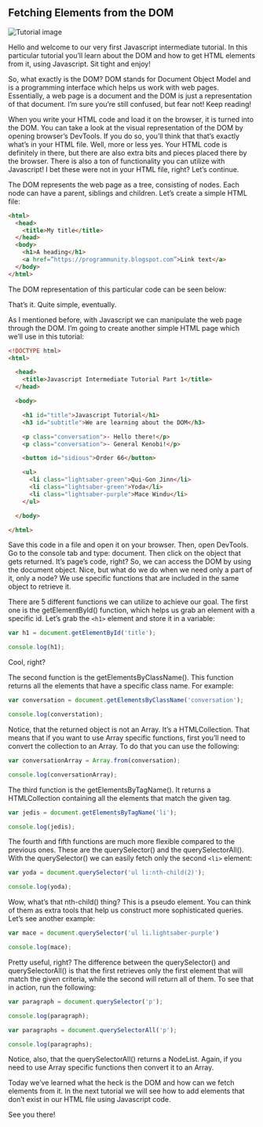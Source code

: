 ## Fetching Elements from the DOM

![Tutorial image](https://2.bp.blogspot.com/-u9lyY7YpnuA/W22SOanRZBI/AAAAAAAABDE/noPEyp_pZHcRMv-XSs3owU3RneGImRnzwCLcBGAs/s1600/Javascript-Intermediate-1.png)

Hello and welcome to our very first Javascript intermediate tutorial. In this particular tutorial you’ll learn about the DOM and how to get HTML elements from it, using Javascript. Sit tight and enjoy! 

So, what exactly is the DOM? DOM stands for Document Object Model and is a programming interface which helps us work with web pages. Essentially, a web page is a document and the DOM is just a representation of that document. I’m sure you’re still confused, but fear not! Keep reading! 

When you write your HTML code and load it on the browser, it is turned into the DOM. You can take a look at the visual representation of the DOM by opening browser’s DevTools. If you do so, you’ll think that that’s exactly what’s in your HTML file. Well, more or less yes. Your HTML code is definitely in there, but there are also extra bits and pieces placed there by the browser. There is also a ton of functionality you can utilize with Javascript! I bet these were not in your HTML file, right? Let’s continue. 

The DOM represents the web page as a tree, consisting of nodes. Each node can have a parent, siblings and children. Let’s create a simple HTML file:

```html
<html>
  <head>
    <title>My title</title>
  </head>
  <body>
    <h1>A heading</h1>
    <a href=”https://programmunity.blogspot.com”>Link text</a>
  </body>
</html>
```

The DOM representation of this particular code can be seen below: 

That’s it. Quite simple, eventually. 

As I mentioned before, with Javascript we can manipulate the web page through the DOM. I’m going to create another simple HTML page which we’ll use in this tutorial:

```html
<!DOCTYPE html>
<html>

  <head>
    <title>Javascript Intermediate Tutorial Part 1</title>
  </head>

  <body>

    <h1 id="title">Javascript Tutorial</h1>
    <h3 id="subtitle">We are learning about the DOM</h3>

    <p class="conversation">- Hello there!</p>
    <p class="conversation">- General Kenobi!</p>

    <button id="sidious">Order 66</button>

    <ul>
      <li class="lightsaber-green">Qui-Gon Jinn</li>
      <li class="lightsaber-green">Yoda</li>
      <li class="lightsaber-purple">Mace Windu</li>
    </ul>

  </body>

</html>
```
Save this code in a file and open it on your browser. Then, open DevTools. Go to the console tab and type: document. Then click on the object that gets returned. It’s page’s code, right? So, we can access the DOM by using the document object. Nice, but what do we do when we need only a part of it, only a node? We use specific functions that are included in the same object to retrieve it. 

There are 5 different functions we can utilize to achieve our goal. The first one is the getElementById() function, which helps us grab an element with a specific id. Let’s grab the `<h1>` element and store it in a variable:

```javascript
var h1 = document.getElementById('title');

console.log(h1);
```

Cool, right? 

The second function is the getElementsByClassName(). This function returns all the elements that have a specific class name. For example:

```javascript
var conversation = document.getElementsByClassName('conversation');

console.log(converstation);
```

Notice, that the returned object is not an Array. It’s a HTMLCollection. That means that if you want to use Array specific functions, first you’ll need to convert the collection to an Array. To do that you can use the following:

```javascript
var conversationArray = Array.from(conversation);

console.log(conversationArray);
```

The third function is the getElementsByTagName(). It returns a HTMLCollection containing all the elements that match the given tag.

```javascript
var jedis = document.getElementsByTagName('li');

console.log(jedis);
```

The fourth and fifth functions are much more flexible compared to the previous ones. These are the querySelector() and the querySelectorAll(). With the querySelector() we can easily fetch only the second `<li>` element:

```javascript
var yoda = document.querySelector('ul li:nth-child(2)');

console.log(yoda);
```

Wow, what’s that nth-child() thing? This is a pseudo element. You can think of them as extra tools that help us construct more sophisticated queries. Let’s see another example:

```javascript
var mace = document.querySelector('ul li.lightsaber-purple')

console.log(mace);
```

Pretty useful, right? The difference between the querySelector() and querySelectorAll() is that the first retrieves only the first element that will match the given criteria, while the second will return all of them. To see that in action, run the following:

```javascript
var paragraph = document.querySelector('p');

console.log(paragraph);

var paragraphs = document.querySelectorAll('p');

console.log(paragraphs);
```

Notice, also, that the querySelectorAll() returns a NodeList. Again, if you need to use Array specific functions then convert it to an Array. 

Today we’ve learned what the heck is the DOM and how can we fetch elements from it. In the next tutorial we will see how to add elements that don’t exist in our HTML file using Javascript code. 

See you there!

